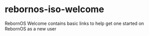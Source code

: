 # rebornos-iso-welcome
RebornOS Welcome contains basic links to help get one started on RebornOS as a new user
